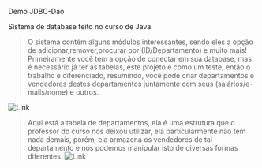 Demo JDBC-Dao

Sistema de database feito no curso de Java.

> O sistema contém alguns módulos interessantes, sendo eles a opção de adicionar,remover,procurar por (ID/Departamento) e muito mais!
Primeiramente você tem a opção de conectar em sua database, mas é necessário já ter as tabelas, este projeto é como um teste, então o trabalho é diferenciado, resumindo, você pode criar departamentos e vendedores destes departamentos juntamente com seus (salários/e-mails/nome) e outros.

![Link](https://imgur.com/luT3Aix.png)

> Aqui está a tabela de departamentos, ela é uma estrutura que o professor do curso nos deixou utilizar, ela particularmente não tem nada demais, porém, ela armazena os vendedores de tal departamento e nós podemos manipular isto de diversas formas diferentes.
![Link](https://imgur.com/DsOvEIj.png)
